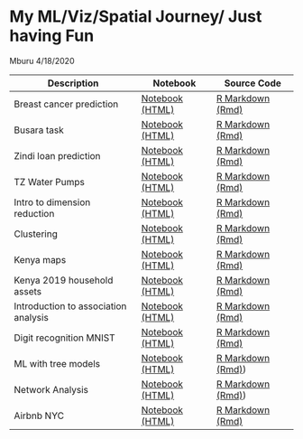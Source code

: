 My ML/Viz/Spatial Journey/ Just having Fun
================
Mburu
4/18/2020

| Description                          | Notebook                                                                                                                                  | Source Code                                                                                                    |
| ------------------------------------ | ----------------------------------------------------------------------------------------------------------------------------------------- | -------------------------------------------------------------------------------------------------------------- |
| Breast cancer prediction             | [Notebook (HTML)](https://m-mburu.github.io/breast_cancer_prediction/cancer_data.nb.html)                                                 | [R Markdown (Rmd)](breast_cancer_prediction/cancer_data.Rmd)                                                   |
| Busara task                          | [Notebook (HTML)](https://m-mburu.github.io/busara_task/busara-data-analysis.html)                                                        | [R Markdown (Rmd)](busara_task/busara%20data%20analysis.Rmd)                                                   |
| Zindi loan prediction                | [Notebook (HTML)](https://m-mburu.github.io/loan_prediction/loan_prediction.html)                                                         | [R Markdown (Rmd)](loan_prediction/loan_prediction.Rmd)                                                        |
| TZ Water Pumps                       | [Notebook (HTML)](https://m-mburu.github.io/water_pumps_tz/water_pumps.html)                                                              | [R Markdown (Rmd)](water_pumps_tz/water_pumps.Rmd)                                                             |
| Intro to dimension reduction         | [Notebook (HTML)](https://m-mburu.github.io/introduction-to-advanced-dimensionality-reduction/introduction_dimensionality_reduction.html) | [R Markdown (Rmd)](ntroduction-to-advanced-dimensionality-reduction/introduction_dimensionality_reduction.Rmd) |
| Clustering                           | [Notebook (HTML)](https://m-mburu.github.io/introduction-to-advanced-dimensionality-reduction/clustering_fashion_mnist.html)              | [R Markdown (Rmd)](ntroduction-to-advanced-dimensionality-reduction/clustering_fashion_mnist.Rmd)              |
| Kenya maps                           | [Notebook (HTML)](https://m-mburu.github.io/kenya_population/kenya_maps.html)                                                             | [R Markdown (Rmd)](/kenya_population/kenya_maps.Rmd)                                                           |
| Kenya 2019 household assets          | [Notebook (HTML)](https://m-mburu.github.io/kenya_population/household_assets_2019census.html)                                            | [R Markdown (Rmd)](/kenya_population/household_assets_2019census.Rmd)                                          |
| Introduction to association analysis | [Notebook (HTML)](https://m-mburu.github.io/association_analysis/association_analysis.html)                                               | [R Markdown (Rmd)](/association_analysis/association_analysis.Rmd)                                             |
| Digit recognition MNIST              | [Notebook (HTML)](https://m-mburu.github.io/kaggle/mnist_digits/mnist.html)                                                               | [R Markdown (Rmd)](/kaggle/mnist_digits/mnist.Rmd)                                                             |
| ML with tree models                  | [Notebook (HTML)](https://m-mburu.github.io/datacamp/ml_tree_methods_r/ml_tree_methods.html)                                              | [R Markdown (Rmd)](/datacamp/ml_tree_methods_r/ml_tree_methods.Rmd))                                           |
| Network Analysis                     | [Notebook (HTML)](https://m-mburu.github.io/datacamp/network-analysis-in-r/network_analysis_r.html)                                       | [R Markdown (Rmd)](/datacamp/network-analysis-in-r/network_analysis_r.Rmd))                                    |
| Airbnb NYC                           | [Notebook (HTML)](https://m-mburu.github.io/kaggle/newyork_airbnb/newyork_airbnb.html)                                                    | [R Markdown (Rmd)](/kaggle/newyork_airbnb/newyork_airbnb.Rmd)                                                  |
